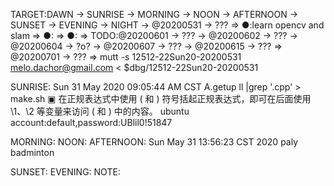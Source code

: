TARGET:DAWN → SUNRISE → MORNING → NOON → AFTERNOON → SUNSET → EVENING → NIGHT → @20200531 → ??? ⇒ 
●:learn opencv and slam ⇒ 
●: ⇒ 
●: ⇒ 
TODO:@20200601 → ??? → @20200602 → ??? → @20200604 → ?o? → @20200607 → ??? → @20200615 → ??? ⇒ @20200701 → ??? ⇒ 
mutt -s 12512-22Sun20-20200531 melo.dachor@gmail.com < $dbg/12512-22Sun20-20200531

SUNRISE:
Sun 31 May 2020 09:05:44 AM CST
    A.getup
        ll |grep '.cpp' > make.sh
    ▣ 在正规表达式中使用 \( 和 \) 符号括起正规表达式，即可在后面使用\1、\2 等变量来访问 \( 和 \) 中的内容。
    ubuntu account:default,password:UBlil0!51847



MORNING:
NOON:
AFTERNOON:
Sun May 31 13:56:23 CST 2020
paly badminton


SUNSET:
EVENING:
NOTE:
